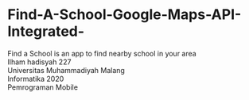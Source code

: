 # Find-A-School-Google-Maps-API-Integrated-
Find a School is an app to find nearby school in your area<br>
Ilham hadisyah 227<br>
Universitas Muhammadiyah Malang<br>
Informatika 2020<br>
Pemrograman Mobile
